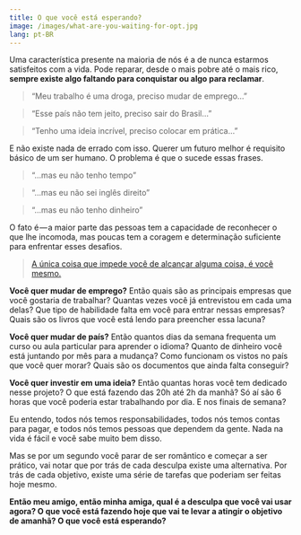 ```yaml
---
title: O que você está esperando?
image: /images/what-are-you-waiting-for-opt.jpg
lang: pt-BR
---
```


Uma característica presente na maioria de nós é a de nunca estarmos satisfeitos com a vida. Pode reparar, desde o mais pobre até o mais rico, **sempre existe algo faltando para conquistar ou algo para reclamar**.

> “Meu trabalho é uma droga, preciso mudar de emprego…”

> “Esse país não tem jeito, preciso sair do Brasil…”

> “Tenho uma ideia incrível, preciso colocar em prática…”

E não existe nada de errado com isso. Querer um futuro melhor é requisito básico de um ser humano. O problema é que o sucede essas frases.

> “…mas eu não tenho tempo”

> “…mas eu não sei inglês direito”

> “…mas eu não tenho dinheiro”

O fato é — a maior parte das pessoas tem a capacidade de reconhecer o que lhe incomoda, mas poucas tem a coragem e determinação suficiente para enfrentar esses desafios.

> [A única coisa que impede você de alcançar alguma coisa, é você mesmo.](https://twitter.com/zenorocha/status/585254135206776832)

**Você quer mudar de emprego?** Então quais são as principais empresas que você gostaria de trabalhar? Quantas vezes você já entrevistou em cada uma delas? Que tipo de habilidade falta em você para entrar nessas empresas? Quais são os livros que você está lendo para preencher essa lacuna?

**Você quer mudar de país?** Então quantos dias da semana frequenta um curso ou aula particular para aprender o idioma? Quanto de dinheiro você está juntando por mês para a mudança? Como funcionam os vistos no país que você quer morar? Quais são os documentos que ainda falta conseguir?

**Você quer investir em uma ideia?** Então quantas horas você tem dedicado nesse projeto? O que está fazendo das 20h até 2h da manhã? Só aí são 6 horas que você poderia estar trabalhando por dia. E nos finais de semana?

Eu entendo, todos nós temos responsabilidades, todos nós temos contas para pagar, e todos nós temos pessoas que dependem da gente. Nada na vida é fácil e você sabe muito bem disso.

Mas se por um segundo você parar de ser romântico e começar a ser prático, vai notar que por trás de cada desculpa existe uma alternativa. Por trás de cada objetivo, existe uma série de tarefas que poderiam ser feitas hoje mesmo.

**Então meu amigo, então minha amiga, qual é a desculpa que você vai usar agora? O que você está fazendo hoje que vai te levar a atingir o objetivo de amanhã? O que você está esperando?**